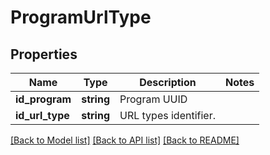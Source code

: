 # ProgramUrlType

## Properties
Name | Type | Description | Notes
------------ | ------------- | ------------- | -------------
**id_program** | **string** | Program UUID | 
**id_url_type** | **string** | URL types identifier. | 

[[Back to Model list]](../README.md#documentation-for-models) [[Back to API list]](../README.md#documentation-for-api-endpoints) [[Back to README]](../README.md)


